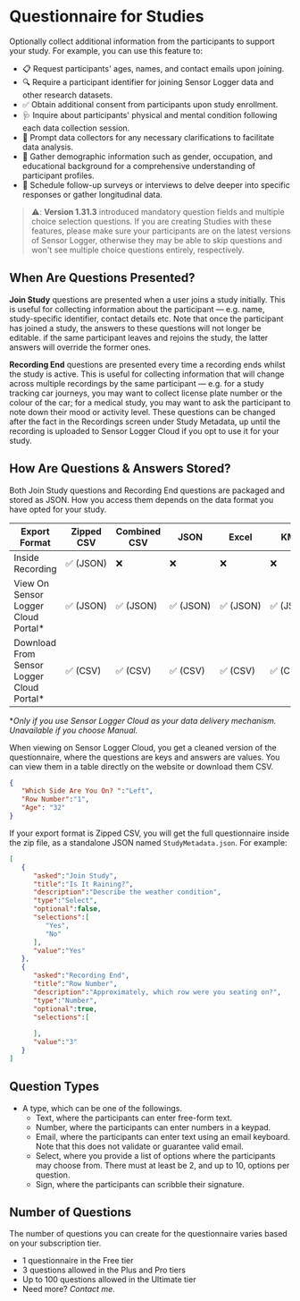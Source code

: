 # Questionnaire for Studies

Optionally collect additional information from the participants to support your study. For example, you can use this feature to:

- 📋 Request participants' ages, names, and contact emails upon joining.
- 🔍 Require a participant identifier for joining Sensor Logger data and other research datasets.
- ✅ Obtain additional consent from participants upon study enrollment.
- 🩺 Inquire about participants' physical and mental condition following each data collection session.
- 🤔 Prompt data collectors for any necessary clarifications to facilitate data analysis.
- 📝 Gather demographic information such as gender, occupation, and educational background for a comprehensive understanding of participant profiles.
- 📅 Schedule follow-up surveys or interviews to delve deeper into specific responses or gather longitudinal data.

> ⚠️: **Version 1.31.3** introduced mandatory question fields and multiple choice selection questions. If you are creating Studies with these features, please make sure your participants are on the latest versions of Sensor Logger, otherwise they may be able to skip questions and won't see multiple choice questions entirely, respectively. 

## When Are Questions Presented?

**Join Study** questions are presented when a user joins a study initially. This is useful for collecting information about the participant — e.g. name, study-specific identifier, contact details etc. Note that once the participant has joined a study, the answers to these questions will not longer be editable. if the same participant leaves and rejoins the study, the latter answers will override the former ones. 

**Recording End** questions are presented every time a recording ends whilst the study is active. This is useful for collecting information that will change across multiple recordings by the same participant — e.g. for a study tracking car journeys, you may want to collect license plate number or the colour of the car; for a medical study, you may want to ask the participant to note down their mood or activity level. These questions can be changed after the fact in the Recordings screen under Study Metadata, up until the recording is uploaded to Sensor Logger Cloud if you opt to use it for your study.

## How Are Questions & Answers Stored?

Both Join Study questions and Recording End questions are packaged and stored as JSON. How you access them depends on the data format you have opted for your study. 

| Export Format | Zipped CSV | Combined CSV | JSON | Excel | KML | SQLite |
| --- | --- | --- | --- | --- | --- | --- |
| Inside Recording | ✅ (JSON) | ❌ | ❌ | ❌ | ❌ | ❌ |
| View On Sensor Logger Cloud Portal* | ✅ (JSON) | ✅ (JSON) | ✅ (JSON) | ✅ (JSON) | ✅ (JSON) | ✅ (JSON) |
| Download From Sensor Logger Cloud Portal* | ✅ (CSV) | ✅ (CSV) | ✅ (CSV) | ✅ (CSV) | ✅ (CSV) | ✅ (CSV) |

**Only if you use Sensor Logger Cloud as your data delivery mechanism. Unavailable if you choose Manual.* 

When viewing on Sensor Logger Cloud, you get a cleaned version of the questionnaire, where the questions are keys and answers are values. You can view them in a table directly on the website or download them CSV. 

```json
{
   "Which Side Are You On? ":"Left",
   "Row Number":"1",
   "Age": "32"
}
```

If your export format is Zipped CSV, you will get the full questionnaire inside the zip file, as a standalone JSON named `StudyMetadata.json`. For example:

```json
[
   {
      "asked":"Join Study",
      "title":"Is It Raining?",
      "description":"Describe the weather condition",
      "type":"Select",
      "optional":false,
      "selections":[
         "Yes",
         "No"
      ],
      "value":"Yes"
   },
   {
      "asked":"Recording End",
      "title":"Row Number",
      "description":"Approximately, which row were you seating on?",
      "type":"Number",
      "optional":true,
      "selections":[
         
      ],
      "value":"3"
   }
]
```

## Question Types

- A type, which can be one of the followings.
    - Text, where the participants can enter free-form text.
    - Number, where the participants can enter numbers in a keypad.
    - Email, where the participants can enter text using an email keyboard. Note that this does not validate or guarantee valid email.
    - Select, where you provide a list of options where the participants may choose from. There must at least be 2, and up to 10, options per question.
    - Sign, where the participants can scribble their signature. 

## Number of Questions

The number of questions you can create for the questionnaire varies based on your subscription tier.
- 1 questionnaire in the Free tier
- 3 questions allowed in the Plus and Pro tiers
- Up to 100 questions allowed in the Ultimate tier
- Need more? *Contact me*.
